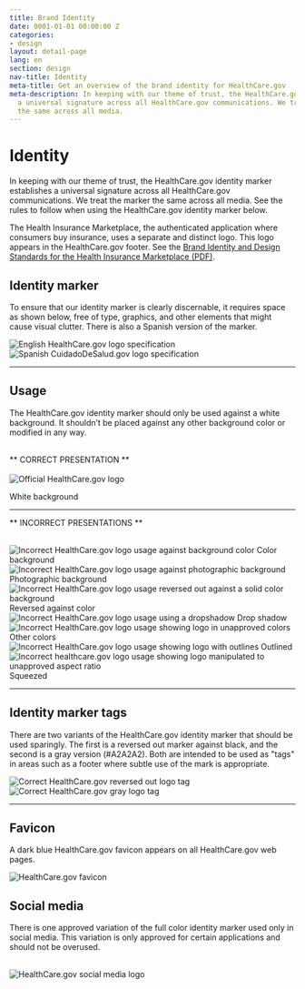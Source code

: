```yaml
---
title: Brand Identity
date: 0001-01-01 00:00:00 Z
categories:
- design
layout: detail-page
lang: en
section: design
nav-title: Identity
meta-title: Get an overview of the brand identity for HealthCare.gov
meta-description: In keeping with our theme of trust, the HealthCare.gov marker establishes
  a universal signature across all HealthCare.gov communications. We treat the marker
  the same across all media.
---
```


# Identity

<div class="intro">
<p>In keeping with our theme of trust, the HealthCare.gov identity marker establishes a universal signature across all HealthCare.gov communications. We treat the marker the same across all media. See the rules to follow when using the HealthCare.gov identity marker below.</p>

<p>The Health Insurance Marketplace, the authenticated application where consumers buy insurance, uses a separate and distinct logo. This logo appears in the HealthCare.gov footer. See the <a href="https://marketplace.cms.gov/outreach-and-education/marketplace-brand-guide.pdf">Brand Identity and Design Standards for the Health Insurance Marketplace (PDF)</a>.</p>
</div>

<div class="hr"></div>

## Identity marker

To ensure that our identity marker is clearly discernable, it requires space as shown below, free of type, graphics, and other elements that might cause visual clutter. There is also a Spanish version of the marker.

<div class="row">
	<div class="col-sm-5">
		<img class="full" src="{{site.baseurl}}/images/design/identity/1_LogoSpec.png" alt="English HealthCare.gov logo specification"/>
	</div>
	<div class="col-sm-6">
		<img class="full" src="{{site.baseurl}}/images/design/identity/2_SpanishLogoSpec.png" alt="Spanish CuidadoDeSalud.gov logo specification"/>
	</div>
</div>

<hr>

## Usage

The HealthCare.gov identity marker should only be used against a white background. It shouldn’t be placed against any other background color or modified in any way.

<br />
** CORRECT PRESENTATION **
<br />
<br />

<div class="row">
	<div class="col-sm-6">
		<img class="full" src="{{site.baseurl}}/images/design/identity/3_OfficialLogo.png" alt="Official HealthCare.gov logo"/>
	</div>
</div>

<span aria-label="Correct" class="glyphicon glyphicon-ok green"></span> White background

<hr>

** INCORRECT PRESENTATIONS **
<br />
<br />

<div class="row logos">
	<div class="col-sm-4">
		<img class="full" src="{{site.baseurl}}/images/design/identity/4_ColorBackground.png" alt="Incorrect HealthCare.gov logo usage against background color"/>
		<span aria-label="Incorrect" class="glyphicon glyphicon-remove red"></span> Color background
	</div>
	<div class="col-sm-4">
		<img class="full" src="{{site.baseurl}}/images/design/identity/5_PhotoBackground.png" alt="Incorrect HealthCare.gov logo usage against photographic background"/>
		<span aria-label="Incorrect" class="glyphicon glyphicon-remove red"></span> Photographic background
	</div>
	<div class="col-sm-4">
		<img class="full" src="{{site.baseurl}}/images/design/identity/6_Reversed.png" alt="Incorrect HealthCare.gov logo usage reversed out against a solid color background"/>
		<span aria-label="Incorrect" class="glyphicon glyphicon-remove red"></span> Reversed against color
	</div>
	<div class="col-sm-4">
		<img class="full" src="{{site.baseurl}}/images/design/identity/7_Dropshadow.png" alt="Incorrect HealthCare.gov logo usage using a dropshadow"/>
		<span aria-label="Incorrect" class="glyphicon glyphicon-remove red"></span> Drop shadow
	</div>
	<div class="col-sm-4">
		<img class="full" src="{{site.baseurl}}/images/design/identity/8_DifferentColors.png" alt="Incorrect HealthCare.gov logo usage showing logo in unapproved colors" />
		<span aria-label="Incorrect" class="glyphicon glyphicon-remove red"></span> Other colors
	</div>
	<div class="col-sm-4">
		<img class="full" src="{{site.baseurl}}/images/design/identity/9_Outlined.png" alt="Incorrect HealthCare.gov logo usage showing logo with outlines" />
		<span aria-label="Incorrect" class="glyphicon glyphicon-remove red"></span> Outlined
	</div>
	<div class="col-sm-4">
		<img class="full" src="{{site.baseurl}}/images/design/identity/10_Squeezed.png" alt="Incorrect healthcare.gov logo usage showing logo manipulated to unapproved aspect ratio" />
		<span aria-label="Incorrect" class="glyphicon glyphicon-remove red"></span> Squeezed
	</div>
</div>

<hr>

## Identity marker tags

There are two variants of the HealthCare.gov identity marker that should be used sparingly. The first is a reversed out marker against black, and the second is a gray version (#A2A2A2). Both are intended to be used as "tags" in areas such as a footer where subtle use of the mark is appropriate.

<div class="row">
	<div class="col-sm-4">
		<img class="full" src="{{site.baseurl}}/images/design/identity/BlackLogoTag.png" alt="Correct HealthCare.gov reversed out logo tag"/>
	</div>
	<div class="col-sm-4">
		<img class="full" src="{{site.baseurl}}/images/design/identity/GreyLogoTag.png" alt="Correct HealthCare.gov gray logo tag"/>
	</div>
</div>

<hr>

## Favicon

A dark blue HealthCare.gov favicon appears on all HealthCare.gov web pages.

<div class="row">
	<div class="col-sm-9">
		<img class="full" src="{{site.baseurl}}/images/design/identity/11_Favicon.png" alt="HealthCare.gov favicon"/>
	</div>
</div>

## Social media

There is one approved variation of the full color identity marker used only in social media. This variation is only approved for certain applications and should not be overused.

<br />
<img src="{{site.baseurl}}/images/design/identity/12_SocialMedia.png" alt="HealthCare.gov social media logo"/>
